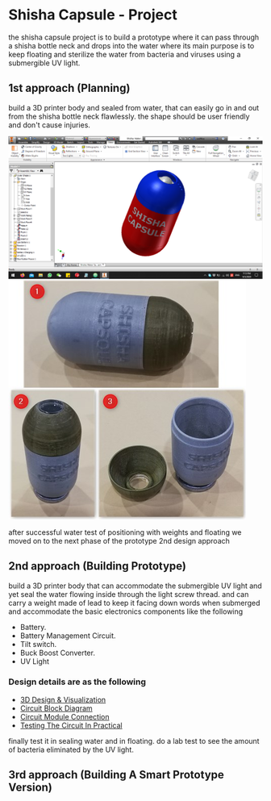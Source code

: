 # Shisha Capsule - Project
the shisha capsule project is to build a prototype where it can pass through a shisha bottle neck and drops into the water where its main purpose is to keep floating and sterilize the water from bacteria and viruses using a submergible UV light.

## 1st approach (Planning)
build a 3D printer body and sealed from water, that can easily go in and out from the shisha bottle neck flawlessly. the shape should be user friendly and don't cause injuries.

![](./design/images/first-design-approach.png)
![](./design/images/sc-0102.jpg)

after successful water test of positioning with weights and floating we moved on to the next phase of the prototype 2nd design approach

## 2nd approach (Building Prototype)
build a 3D printer body that can accommodate the submergible UV light and yet seal the water flowing inside through the light screw thread. and can carry a weight made of lead to keep it facing down words when submerged and accommodate the basic electronics components like the following

* Battery.
* Battery Management Circuit.
* Tilt switch.
* Buck Boost Converter.
* UV Light

### Design details are as the following

* [3D Design & Visualization]()
* [Circuit Block Diagram]()
* [Circuit Module Connection]()
* [Testing The Circuit In Practical]()

finally test it in sealing water and in floating. do a lab test to see the amount of bacteria eliminated by the UV light.

## 3rd approach (Building A Smart Prototype Version)
